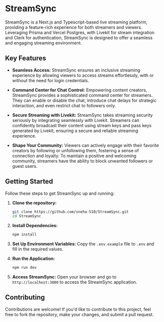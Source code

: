 # StreamSync

StreamSync is a Next.js and Typescript-based live streaming platform, providing a feature-rich experience for both streamers and viewers. Leveraging Prisma and Vercel Postgres, with Livekit for stream integration and Clerk for authentication, StreamSync is designed to offer a seamless and engaging streaming environment.

## Key Features

- **Seamless Access:**
  StreamSync ensures an inclusive streaming experience by allowing viewers to access streams effortlessly, with or without the need for login credentials.

- **Command Center for Chat Control:**
  Empowering content creators, StreamSync provides a sophisticated command center for streamers. They can enable or disable the chat, introduce chat delays for strategic interaction, and    even restrict chat to followers only.

- **Secure Streaming with Livekit:**
  StreamSync takes streaming security seriously by integrating seamlessly with Livekit. Streamers can confidently broadcast their content using stream keys and pass keys generated by     Livekit, ensuring a secure and reliable streaming experience.

- **Shape Your Community:**
  Viewers can actively engage with their favorite creators by following or unfollowing them, fostering a sense of connection and loyalty. To maintain a positive and welcoming community,       streamers have the ability to block unwanted followers or guest users.

## Getting Started

Follow these steps to get StreamSync up and running:

1. **Clone the repository:**
   ```bash
   git clone https://github.com/sneha-510/StreamSync.git
   cd StreamSync

2. **Install Dependencies:**
   ```bash
   npm install

3. **Set Up Environment Variables:**
   Copy the ```.env.example``` file to ```.env``` and fill in the required values.

4. **Run the Application:**
   ```bash
   npm run dev

5. **Access StreamSync:**
   Open your browser and go to ```http://localhost:3000``` to access the StreamSync application.

## Contributing

Contributions are welcome! If you'd like to contribute to this project, feel free to fork the repository, make your changes, and submit a pull request.


